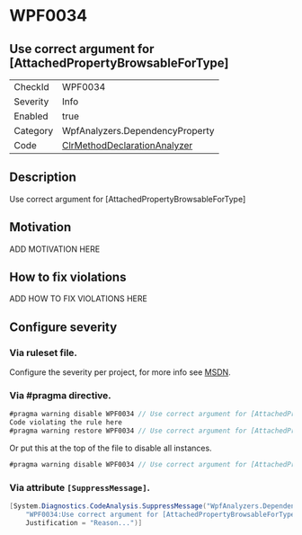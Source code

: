 # WPF0034
## Use correct argument for [AttachedPropertyBrowsableForType]

<!-- start generated table -->
<table>
  <tr>
    <td>CheckId</td>
    <td>WPF0034</td>
  </tr>
  <tr>
    <td>Severity</td>
    <td>Info</td>
  </tr>
  <tr>
    <td>Enabled</td>
    <td>true</td>
  </tr>
  <tr>
    <td>Category</td>
    <td>WpfAnalyzers.DependencyProperty</td>
  </tr>
  <tr>
    <td>Code</td>
    <td><a href="https://github.com/DotNetAnalyzers/WpfAnalyzers/blob/master/WpfAnalyzers/NodeAnalyzers/ClrMethodDeclarationAnalyzer.cs">ClrMethodDeclarationAnalyzer</a></td>
  </tr>
</table>
<!-- end generated table -->

## Description

Use correct argument for [AttachedPropertyBrowsableForType]

## Motivation

ADD MOTIVATION HERE

## How to fix violations

ADD HOW TO FIX VIOLATIONS HERE

<!-- start generated config severity -->
## Configure severity

### Via ruleset file.

Configure the severity per project, for more info see [MSDN](https://msdn.microsoft.com/en-us/library/dd264949.aspx).

### Via #pragma directive.
```C#
#pragma warning disable WPF0034 // Use correct argument for [AttachedPropertyBrowsableForType]
Code violating the rule here
#pragma warning restore WPF0034 // Use correct argument for [AttachedPropertyBrowsableForType]
```

Or put this at the top of the file to disable all instances.
```C#
#pragma warning disable WPF0034 // Use correct argument for [AttachedPropertyBrowsableForType]
```

### Via attribute `[SuppressMessage]`.

```C#
[System.Diagnostics.CodeAnalysis.SuppressMessage("WpfAnalyzers.DependencyProperty", 
    "WPF0034:Use correct argument for [AttachedPropertyBrowsableForType]", 
    Justification = "Reason...")]
```
<!-- end generated config severity -->